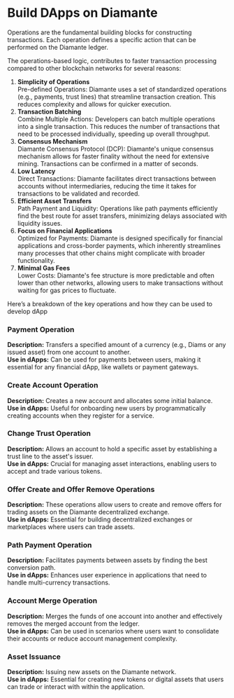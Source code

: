 # Build DApps on Diamante

Operations are the fundamental building blocks for constructing transactions. Each operation defines a specific action that can be performed on the Diamante ledger.

The operations-based logic, contributes to faster transaction processing compared to other blockchain networks for several reasons:

1. **Simplicity of Operations**<br>
   Pre-defined Operations: Diamante uses a set of standardized operations (e.g., payments, trust lines) that streamline transaction creation. This reduces complexity and allows for quicker execution.
2. **Transaction Batching**<br>
   Combine Multiple Actions: Developers can batch multiple operations into a single transaction. This reduces the number of transactions that need to be processed individually, speeding up overall throughput.
3. **Consensus Mechanism**<br>
   Diamante Consensus Protocol (DCP): Diamante's unique consensus mechanism allows for faster finality without the need for extensive mining. Transactions can be confirmed in a matter of seconds.
4. **Low Latency**<br>
   Direct Transactions: Diamante facilitates direct transactions between accounts without intermediaries, reducing the time it takes for transactions to be validated and recorded.
5. **Efficient Asset Transfers**<br>
   Path Payment and Liquidity: Operations like path payments efficiently find the best route for asset transfers, minimizing delays associated with liquidity issues.
6. **Focus on Financial Applications**<br>
   Optimized for Payments: Diamante is designed specifically for financial applications and cross-border payments, which inherently streamlines many processes that other chains might complicate with broader functionality.
7. **Minimal Gas Fees**<br>
   Lower Costs: Diamante's fee structure is more predictable and often lower than other networks, allowing users to make transactions without waiting for gas prices to fluctuate.

Here’s a breakdown of the key operations and how they can be used to develop dApp

### Payment Operation

**Description:** Transfers a specified amount of a currency (e.g., Diams or any issued asset) from one account to another.<br>
**Use in dApps:** Can be used for payments between users, making it essential for any financial dApp, like wallets or payment gateways.

### Create Account Operation

**Description:** Creates a new account and allocates some initial balance.<br>
**Use in dApps:** Useful for onboarding new users by programmatically creating accounts when they register for a service.

### Change Trust Operation

**Description:** Allows an account to hold a specific asset by establishing a trust line to the asset's issuer.<br>
**Use in dApps:** Crucial for managing asset interactions, enabling users to accept and trade various tokens.

### Offer Create and Offer Remove Operations

**Description:** These operations allow users to create and remove offers for trading assets on the Diamante decentralized exchange.<br>
**Use in dApps:** Essential for building decentralized exchanges or marketplaces where users can trade assets.

### Path Payment Operation

**Description:** Facilitates payments between assets by finding the best conversion path.<br>
**Use in dApps:** Enhances user experience in applications that need to handle multi-currency transactions.

### Account Merge Operation

**Description:** Merges the funds of one account into another and effectively removes the merged account from the ledger.<br>
**Use in dApps:** Can be used in scenarios where users want to consolidate their accounts or reduce account management complexity.

### Asset Issuance

**Description:** Issuing new assets on the Diamante network.<br>
**Use in dApps:** Essential for creating new tokens or digital assets that users can trade or interact with within the application.
